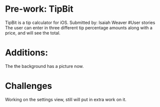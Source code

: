 
# Pre-work: TipBit
TipBit is a tip calculator for iOS.
Submitted by: Isaiah Weaver
#User stories
The user can enter in three different tip percentage amounts along with a price, and will see the total. 
# Additions:
The the background has a picture now. 
# Challenges
Working on the settings view, still will put in extra work on it. 


